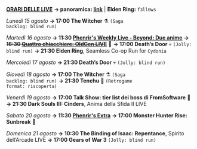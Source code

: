 <b><u>ORARI DELLE LIVE</u></b>
<b>→ panoramica: <a href="https://trello.com/b/iKwdSGf3/sabaku">link</a></b> | <b>Elden Ring:</b> <code>f3ll0ws</code>

<i>Lunedì 15 agosto</i>
<b>→ 17:00 The Witcher</b> ⚗️ <code>(Saga backlog: blind run)</code>

<i>Martedì 16 agosto</i>
<b>→ 11:30 <a href="https://www.twitch.tv/phenrir_mailoki">Phenrir's Weekly Live - Beyond: Due anime</a></b>
<s><b>→ 16:30 <a href="https://www.twitch.tv/oldgenproject">Quattro chiacchiere: OldGen LIVE</a></b></s> 💬
<b>→ 17:00 Death’s Door</b> 💀 <code>(Jolly: blind run)</code>
<b>→ 21:30 Elden Ring</b>, Seamless Co-op Run for <code>Cydonia</code>

<i>Mercoledì 17 agosto</i>
<b>→ 21:30 Death’s Door</b> 💀 <code>(Jolly: blind run)</code>

<i>Giovedì 18 agosto</i>
<b>→ 17:00 The Witcher</b> ⚗️ <code>(Saga backlog: blind run)</code>
<b>→ 21:30 Tenchu</b> 🥷 <code>(Retrogame format: riscoperta)</code>

<i>Venerdì 19 agosto</i>
<b>→ 17:00 Talk Show: tier list dei boss di FromSoftware</b> 🎤
<b>→ 21:30 Dark Souls III: Cinders</b>, Anima della Sfida II LIVE

<i>Sabato 20 agosto</i>
<b>→ 11:30 <a href="https://www.twitch.tv/phenrir_mailoki">Phenrir's Extra</a></b>
<b>→ 17:00 Monster Hunter Rise: Sunbreak</b> 👹

<i>Domenica 21 agosto</i>
<b>→ 10:30 The Binding of Isaac: Repentance</b>, Spirito dell’Arcade LIVE
<b>→ 17:00 Gears of War 3</b> <code>(Jolly: blind run)</code>
